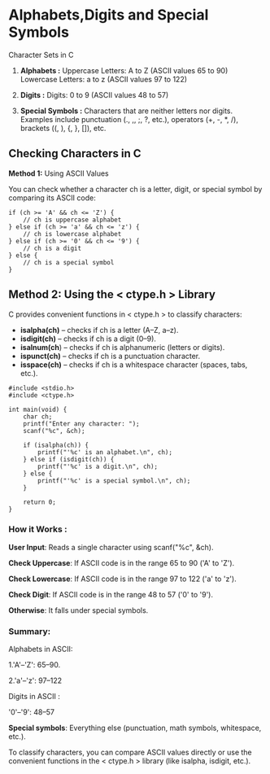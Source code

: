 # Alphabets,Digits and Special Symbols

Character Sets in C

1. **Alphabets :**
Uppercase Letters: A to Z (ASCII values 65 to 90)
Lowercase Letters: a to z (ASCII values 97 to 122)

2. **Digits :**
Digits: 0 to 9 (ASCII values 48 to 57)

3. **Special Symbols :**
Characters that are neither letters nor digits.
Examples include punctuation (., ,, ;, ?, etc.), operators (+, -, *, /), brackets ((, ), {, }, []), etc.

## Checking Characters in C

**Method 1:** Using ASCII Values

You can check whether a character ch is a letter, digit, or special symbol by comparing its ASCII code:

```
if (ch >= 'A' && ch <= 'Z') {
    // ch is uppercase alphabet
} else if (ch >= 'a' && ch <= 'z') {
    // ch is lowercase alphabet
} else if (ch >= '0' && ch <= '9') {
    // ch is a digit
} else {
    // ch is a special symbol
}

```

## Method 2: Using the < ctype.h > Library

C provides convenient functions in < ctype.h > to classify characters:

- **isalpha(ch)** – checks if ch is a letter (A–Z, a–z).
- **isdigit(ch)** – checks if ch is a digit (0–9).
- **isalnum(ch**) – checks if ch is alphanumeric (letters or digits).
- **ispunct(ch)** – checks if ch is a punctuation character.
- **isspace(ch)** – checks if ch is a whitespace character (spaces, tabs, etc.).

```
#include <stdio.h>
#include <ctype.h>

int main(void) {
    char ch;
    printf("Enter any character: ");
    scanf("%c", &ch);

    if (isalpha(ch)) {
        printf("'%c' is an alphabet.\n", ch);
    } else if (isdigit(ch)) {
        printf("'%c' is a digit.\n", ch);
    } else {
        printf("'%c' is a special symbol.\n", ch);
    }

    return 0;
}

```

### How it Works :

**User Input**: Reads a single character using scanf("%c", &ch).

**Check Uppercase**: If ASCII code is in the range 65 to 90 ('A' to 'Z').

**Check Lowercase**: If ASCII code is in the range 97 to 122 ('a' to 'z').

**Check Digit**: If ASCII code is in the range 48 to 57 ('0' to '9').

**Otherwise**: It falls under special symbols.

### Summary:

Alphabets in ASCII:

1.'A'–'Z': 65–90.

2.'a'–'z': 97–122

Digits in ASCII : 

'0'–'9': 48–57

**Special symbols**: Everything else (punctuation, math symbols, whitespace, etc.).

To classify characters, you can compare ASCII values directly or use the convenient functions in the < ctype.h > library (like isalpha, isdigit, etc.).

